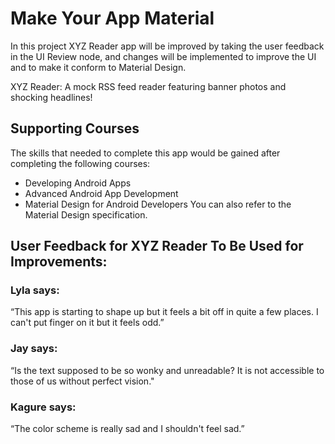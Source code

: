 # Make Your App Material

In this project XYZ Reader app will be improved by taking the user feedback in the UI Review node, and changes will be implemented to improve the UI and to make it conform to Material Design.

XYZ Reader: A mock RSS feed reader featuring banner photos and shocking headlines!

## Supporting Courses

The skills that needed to complete this app would be gained after completing the following courses:
- Developing Android Apps
- Advanced Android App Development
- Material Design for Android Developers
You can also refer to the Material Design specification.

## User Feedback for XYZ Reader To Be Used for Improvements:

### Lyla says:
“This app is starting to shape up but it feels a bit off in quite a few places. I can't put finger on it but it feels odd.”

### Jay says:
“Is the text supposed to be so wonky and unreadable? It is not accessible to those of us without perfect vision."

### Kagure says:
“The color scheme is really sad and I shouldn't feel sad.”